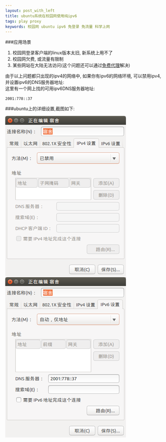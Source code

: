 ```yaml
---
layout: post_with_left
title: ubuntu系统在校园网使用纯ipv6
tags: play proxy
keywords: 校园网 ubuntu ipv6 免登录 免流量 科学上网
---
```


###应用场景

1. 校园网登录客户端的linux版本太旧, 新系统上用不了
2. 校园网欠费, 或流量有限制
3. 某些网站在大陆无法访问(这个问题还可以通过[免费代理](/2015/05/14/proxy.html)解决)

由于以上问题都只出现的ipv4的网络中, 如果你有ipv6的网络环境, 可以禁用ipv4, 并设置ipv6的DNS服务器地址:    
这里有一个网上找的可用ipv6DNS服务器地址:

```
2001:778::37
```

###ubuntu上的详细设置,截图如下:    

![禁用ipv4](/images/ipv6_setting0.png)
![设置ipv6](/images/ipv6_setting1.png)




